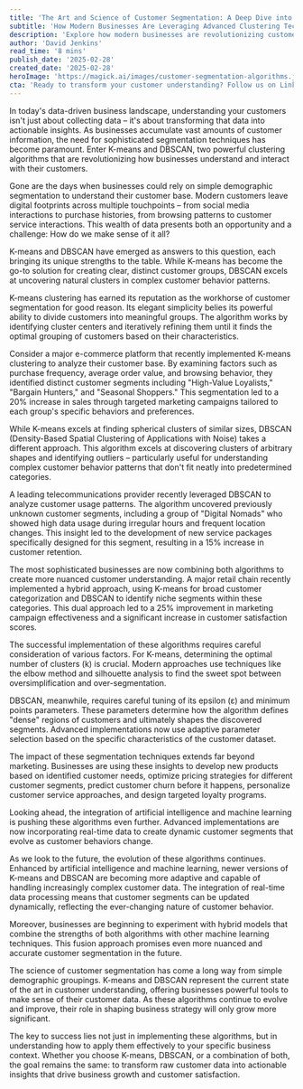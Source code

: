 ```yaml
---
title: 'The Art and Science of Customer Segmentation: A Deep Dive into K-means and DBSCAN Algorithms'
subtitle: 'How Modern Businesses Are Leveraging Advanced Clustering Techniques'
description: 'Explore how modern businesses are revolutionizing customer understanding through advanced clustering algorithms like K-means and DBSCAN. Learn how these powerful tools are transforming raw data into actionable insights, leading to improved marketing effectiveness and customer satisfaction.'
author: 'David Jenkins'
read_time: '8 mins'
publish_date: '2025-02-28'
created_date: '2025-02-28'
heroImage: 'https://magick.ai/images/customer-segmentation-algorithms.jpg'
cta: 'Ready to transform your customer understanding? Follow us on LinkedIn for more cutting-edge insights on data analytics and customer segmentation strategies that drive business growth.'
---
```


In today's data-driven business landscape, understanding your customers isn't just about collecting data – it's about transforming that data into actionable insights. As businesses accumulate vast amounts of customer information, the need for sophisticated segmentation techniques has become paramount. Enter K-means and DBSCAN, two powerful clustering algorithms that are revolutionizing how businesses understand and interact with their customers.

Gone are the days when businesses could rely on simple demographic segmentation to understand their customer base. Modern customers leave digital footprints across multiple touchpoints – from social media interactions to purchase histories, from browsing patterns to customer service interactions. This wealth of data presents both an opportunity and a challenge: How do we make sense of it all?

K-means and DBSCAN have emerged as answers to this question, each bringing its unique strengths to the table. While K-means has become the go-to solution for creating clear, distinct customer groups, DBSCAN excels at uncovering natural clusters in complex customer behavior patterns.

K-means clustering has earned its reputation as the workhorse of customer segmentation for good reason. Its elegant simplicity belies its powerful ability to divide customers into meaningful groups. The algorithm works by identifying cluster centers and iteratively refining them until it finds the optimal grouping of customers based on their characteristics.

Consider a major e-commerce platform that recently implemented K-means clustering to analyze their customer base. By examining factors such as purchase frequency, average order value, and browsing behavior, they identified distinct customer segments including "High-Value Loyalists," "Bargain Hunters," and "Seasonal Shoppers." This segmentation led to a 20% increase in sales through targeted marketing campaigns tailored to each group's specific behaviors and preferences.

While K-means excels at finding spherical clusters of similar sizes, DBSCAN (Density-Based Spatial Clustering of Applications with Noise) takes a different approach. This algorithm excels at discovering clusters of arbitrary shapes and identifying outliers – particularly useful for understanding complex customer behavior patterns that don't fit neatly into predetermined categories.

A leading telecommunications provider recently leveraged DBSCAN to analyze customer usage patterns. The algorithm uncovered previously unknown customer segments, including a group of "Digital Nomads" who showed high data usage during irregular hours and frequent location changes. This insight led to the development of new service packages specifically designed for this segment, resulting in a 15% increase in customer retention.

The most sophisticated businesses are now combining both algorithms to create more nuanced customer understanding. A major retail chain recently implemented a hybrid approach, using K-means for broad customer categorization and DBSCAN to identify niche segments within these categories. This dual approach led to a 25% improvement in marketing campaign effectiveness and a significant increase in customer satisfaction scores.

The successful implementation of these algorithms requires careful consideration of various factors. For K-means, determining the optimal number of clusters (k) is crucial. Modern approaches use techniques like the elbow method and silhouette analysis to find the sweet spot between oversimplification and over-segmentation.

DBSCAN, meanwhile, requires careful tuning of its epsilon (ε) and minimum points parameters. These parameters determine how the algorithm defines "dense" regions of customers and ultimately shapes the discovered segments. Advanced implementations now use adaptive parameter selection based on the specific characteristics of the customer dataset.

The impact of these segmentation techniques extends far beyond marketing. Businesses are using these insights to develop new products based on identified customer needs, optimize pricing strategies for different customer segments, predict customer churn before it happens, personalize customer service approaches, and design targeted loyalty programs.

Looking ahead, the integration of artificial intelligence and machine learning is pushing these algorithms even further. Advanced implementations are now incorporating real-time data to create dynamic customer segments that evolve as customer behaviors change.

As we look to the future, the evolution of these algorithms continues. Enhanced by artificial intelligence and machine learning, newer versions of K-means and DBSCAN are becoming more adaptive and capable of handling increasingly complex customer data. The integration of real-time data processing means that customer segments can be updated dynamically, reflecting the ever-changing nature of customer behavior.

Moreover, businesses are beginning to experiment with hybrid models that combine the strengths of both algorithms with other machine learning techniques. This fusion approach promises even more nuanced and accurate customer segmentation in the future.

The science of customer segmentation has come a long way from simple demographic groupings. K-means and DBSCAN represent the current state of the art in customer understanding, offering businesses powerful tools to make sense of their customer data. As these algorithms continue to evolve and improve, their role in shaping business strategy will only grow more significant.

The key to success lies not just in implementing these algorithms, but in understanding how to apply them effectively to your specific business context. Whether you choose K-means, DBSCAN, or a combination of both, the goal remains the same: to transform raw customer data into actionable insights that drive business growth and customer satisfaction.